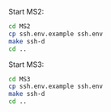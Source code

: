 Start MS2:

```bash
cd MS2
cp ssh.env.example ssh.env
make ssh-d
cd ..
```

Start MS3:

```bash
cd MS3
cp ssh.env.example ssh.env
make ssh-d
cd ..
```
